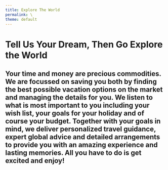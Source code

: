 ```yaml
---
title: Explore The World
permalink: \
theme: default
--- 
```

# Tell Us Your Dream, Then Go Explore the World



## Your time and money are precious commodities. We are focussed on saving you both by finding the best possible vacation options on the market and managing the details for you.  We listen to what is most important to you including your wish list, your goals for your holiday and of course your budget.  Together with your goals in mind, we deliver personalized travel guidance, expert global advice and detailed arrangements to provide you with an amazing experience and lasting memories.  All you have to do is get excited and enjoy!